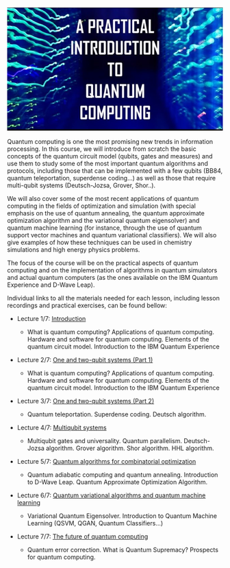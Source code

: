 <p align="center">
  <img src="banner.jpg" width=700>
</p>

Quantum computing is one the most promising new trends in information processing. In this course, we will introduce from scratch the basic concepts of the quantum circuit model (qubits, gates and measures) and use them to study some of the most important quantum algorithms and protocols, including those that can be implemented with a few qubits (BB84, quantum teleportation, superdense coding...) as well as those that require multi-qubit systems (Deutsch-Jozsa, Grover, Shor..).

We will also cover some of the most recent applications of quantum computing in the fields of optimization and simulation (with special emphasis on the use of quantum annealing, the quantum approximate optimization algorithm and the variational quantum eigensolver) and quantum machine learning (for instance, through the use of quantum support vector machines and quantum variational classifiers). We will also give examples of how these techniques can be used in chemistry simulations and high energy physics problems.

The focus of the course will be on the practical aspects of quantum computing and on the implementation of algorithms in quantum simulators and actual quantum computers (as the ones available on the IBM Quantum Experience and D-Wave Leap).

Individual links to all the materials needed for each lesson, including lesson recordings and practical exercises, can be found bellow:

- Lecture 1/7: [Introduction](https://indico.cern.ch/event/970903/)
  - What is quantum computing? Applications of quantum computing. Hardware and software for quantum computing. Elements of the quantum circuit model. Introduction to the IBM Quantum Experience

- Lecture 2/7: [One and two-qubit systems (Part 1)](https://indico.cern.ch/event/970904/)
  - What is quantum computing? Applications of quantum computing. Hardware and software for quantum computing. Elements of the quantum circuit model. Introduction to the IBM Quantum Experience

- Lecture 3/7: [One and two-qubit systems (Part 2)](https://indico.cern.ch/event/970905/)
  - Quantum teleportation. Superdense coding. Deutsch algorithm.   

- Lecture 4/7: [Multiqubit systems](https://indico.cern.ch/event/970906/)
  - Multiqubit gates and universality. Quantum parallelism. Deutsch-Jozsa algorithm. Grover algorithm. Shor algorithm. HHL algorithm.

- Lecture 5/7: [Quantum algorithms for combinatorial optimization](https://indico.cern.ch/event/970907/)
  - Quantum adiabatic computing and quantum annealing. Introduction to D-Wave Leap. Quantum Approximate Optimization Algorithm. 

- Lecture 6/7: [Quantum variational algorithms and quantum machine learning](https://indico.cern.ch/event/970908/)
  - Variational Quantum Eigensolver. Introduction to Quantum Machine Learning (QSVM, QGAN, Quantum Classifiers...)

- Lecture 7/7: [The future of quantum computing](https://indico.cern.ch/event/970909/)
  - Quantum error correction. What is Quantum Supremacy? Prospects for quantum computing. 
